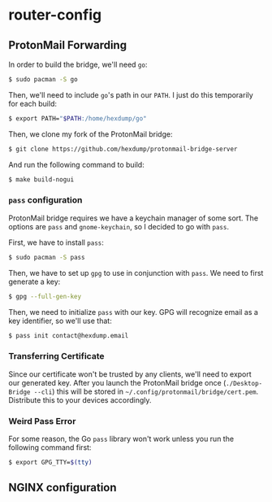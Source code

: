 # router-config

## ProtonMail Forwarding

In order to build the bridge, we'll need `go`:

```bash
$ sudo pacman -S go
```

Then, we'll need to include `go`'s path in our `PATH`. I just do this
temporarily for each build:

```bash
$ export PATH="$PATH:/home/hexdump/go"
```

Then, we clone my fork of the ProtonMail bridge:

```bash
$ git clone https://github.com/hexdump/protonmail-bridge-server
```

And run the following command to build:

```bash
$ make build-nogui
```

### `pass` configuration

ProtonMail bridge requires we have a keychain manager of some sort.
The options are `pass` and `gnome-keychain`, so I decided to go with
`pass`.

First, we have to install `pass`:

```bash
$ sudo pacman -S pass
```

Then, we have to set up `gpg` to use in conjunction with `pass`. We
need to first generate a key:

```bash
$ gpg --full-gen-key
```

Then, we need to initialize `pass` with our key. GPG will recognize
email as a key identifier, so we'll use that:

```bash
$ pass init contact@hexdump.email
```

### Transferring Certificate

Since our certificate won't be trusted by any clients, we'll need to
export our generated key. After you launch the ProtonMail bridge
once (`./Desktop-Bridge --cli`) this will be stored in
`~/.config/protonmail/bridge/cert.pem`. Distribute this to your
devices accordingly.

### Weird Pass Error

For some reason, the Go `pass` library won't work unless you run
the following command first:

```bash
$ export GPG_TTY=$(tty)
```

## NGINX configuration

